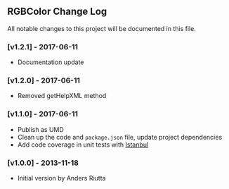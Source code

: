 ## RGBColor Change Log

All notable changes to this project will be documented in this file.

### [v1.2.1] - 2017-06-11

- Documentation update

### [v1.2.0] - 2017-06-11

- Removed getHelpXML method

### [v1.1.0] - 2017-06-11

- Publish as UMD
- Clean up the code and `package.json` file, update project dependencies
- Add code coverage in unit tests with [Istanbul](https://github.com/gotwarlost/istanbul)

### [v1.0.0] - 2013-11-18

- Initial version by Anders Riutta
